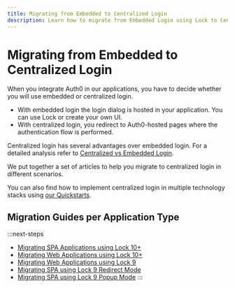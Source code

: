 ```yaml
---
title: Migrating from Embedded to Centralized Login
description: Learn how to migrate from Embedded Login using Lock to Centralized Login
---
```


# Migrating from Embedded to Centralized Login

When you integrate Auth0 in our applications, you have to decide whether you will use embedded or centralized login.

- With embedded login the login dialog is hosted in your application. You can use Lock or create your own UI.
- With centralized login, you redirect to Auth0-hosted pages where the authentication flow is performed.

Centralized login has several advantages over embedded login. For a detailed analysis refer to [Centralized vs Embedded Login](/guides/login/centralized-vs-embedded).

We put together a set of articles to help you migrate to centralized login in different scenarios. 

You can also find how to implement centralized login in multiple technology stacks using [our Quickstarts](/quickstart).

## Migration Guides per Application Type

:::next-steps
- [Migrating SPA Applications using Lock 10+](/guides/login/migrating-lock-v10-spa)
- [Migrating Web Applications using Lock 10+](/guides/login/migrating-lock-v10-webapp)
- [Migrating Web Applications using Lock 9](/guides/login/migrating-lock-v9-webapp)
- [Migrating SPA using Lock 9 Redirect Mode](/guides/login/migrating-lock-v9-spa)
- [Migrating SPA using Lock 9 Popup Mode](/guides/login/migrating-lock-v9-spa-popup)
:::
